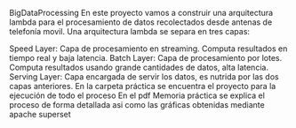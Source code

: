 BigDataProcessing
En este proyecto vamos a construir una arquitectura lambda para el procesamiento de datos recolectados desde antenas de telefonía movil. Una arquitectura lambda se separa en tres capas:

Speed Layer: Capa de procesamiento en streaming. Computa resultados en tiempo real y baja latencia.
Batch Layer: Capa de procesamiento por lotes. Computa resultados usando grande cantidades de datos, alta latencia.
Serving Layer: Capa encargada de servir los datos, es nutrida por las dos capas anteriores.
En la carpeta práctica se encuentra el proyecto para la ejecución de todo el proceso En el pdf Memoria práctica se explica el proceso de forma detallada asi como las gráficas obtenidas mediante apache superset
